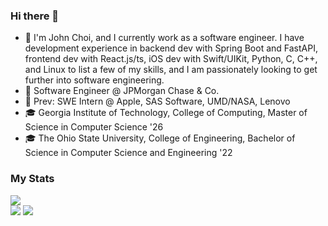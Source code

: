 ### Hi there 👋
- 💬 I'm John Choi, and I currently work as a software engineer. I have development experience in backend dev with Spring Boot and FastAPI, frontend dev with React.js/ts, iOS dev with Swift/UIKit, Python, C, C++, and Linux to list a few of my skills, and I am passionately looking to get further into software engineering.
- 💬 Software Engineer @ JPMorgan Chase & Co.
- 💬 Prev: SWE Intern @ Apple, SAS Software, UMD/NASA, Lenovo
- 🎓 Georgia Institute of Technology, College of Computing, Master of Science in Computer Science '26
- 🎓 The Ohio State University, College of Engineering, Bachelor of Science in Computer Science and Engineering '22
<!--
**johnchoi96/johnchoi96** is a ✨ _special_ ✨ repository because its `README.md` (this file) appears on your GitHub profile.

Here are some ideas to get you started:

- 🔭 I’m currently working on ...
- 🌱 I’m currently learning ...
- 👯 I’m looking to collaborate on ...
- 🤔 I’m looking for help with ...
- 💬 Ask me about ...
- 📫 How to reach me: ...
- 😄 Pronouns: ...
- ⚡ Fun fact: ...
-->
### My Stats
![](https://github-profile-summary-cards.vercel.app/api/cards/profile-details?username=johnchoi96&theme=github)
<br />
![](https://github-profile-summary-cards.vercel.app/api/cards/stats?username=johnchoi96&theme=github)
![](https://github-profile-summary-cards.vercel.app/api/cards/repos-per-language?username=johnchoi96&theme=github)

